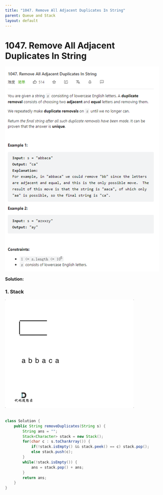```yaml
---
title: "1047. Remove All Adjacent Duplicates In String"
parent: Queue and Stack
layout: default
---
```


# 1047. Remove All Adjacent Duplicates In String

![Example](../../assets/1047.png)

**Solution:**

### 1. Stack

![Example](../../assets/1047.gif)

```java

class Solution {
    public String removeDuplicates(String s) {
        String ans = "";
        Stack<Character> stack = new Stack();
        for(char c : s.toCharArray()) {
            if(!stack.isEmpty() && stack.peek() == c) stack.pop();
            else stack.push(c);
        }
        while(!stack.isEmpty()) {
            ans = stack.pop() + ans;
        }
        return ans;
    }
}

```
